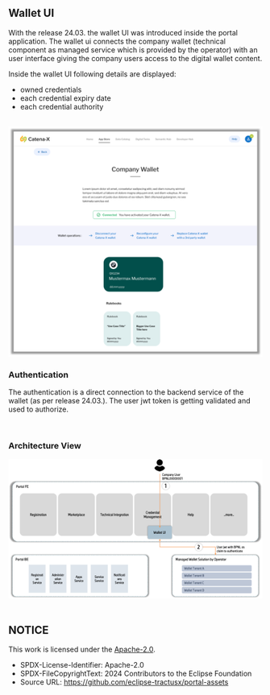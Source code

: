 ## Wallet UI

With the release 24.03. the wallet UI was introduced inside the portal application.
The wallet ui connects the company wallet (technical component as managed service which is provided by the operator) with an user interface giving the company users access to the digital wallet content.

Inside the wallet UI following details are displayed:

- owned credentials
- each credential expiry date
- each credential authority

<br>

<img width="520" alt="image" src="https://raw.githubusercontent.com/eclipse-tractusx/portal-assets/main/docs/static/walletUI.png">

<br>

### Authentication

The authentication is a direct connection to the backend service of the wallet (as per release 24.03.).
The user jwt token is getting validated and used to authorize.

<br>

### Architecture View

<img width="520" alt="image" src="https://raw.githubusercontent.com/eclipse-tractusx/portal-assets/main/docs/static/walletUIArchitecture.png">

<br>
<br>

## NOTICE

This work is licensed under the [Apache-2.0](https://www.apache.org/licenses/LICENSE-2.0).

- SPDX-License-Identifier: Apache-2.0
- SPDX-FileCopyrightText: 2024 Contributors to the Eclipse Foundation
- Source URL: https://github.com/eclipse-tractusx/portal-assets
